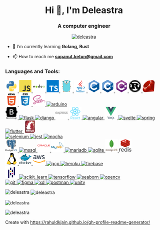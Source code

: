 <h1 align="center">Hi 👋, I'm Deleastra</h1>
<h3 align="center">A computer engineer</h3>

<p align="middle"> <a href="https://github.com/ryo-ma/github-profile-trophy"><img src="https://github-profile-trophy.vercel.app/?username=deleastra&theme=onedark&row=2&column=3" alt="deleastra" /></a> </p>

- 🌱 I’m currently learning **Golang, Rust**

- 📫 How to reach me **sopanut.keton@gmail.com**

<h3 align="left">Languages and Tools:</h3>
<p align="left">
  
  <a href="https://www.python.org" target="_blank" rel="noreferrer"> 
  <img src="https://raw.githubusercontent.com/devicons/devicon/master/icons/python/python-original.svg" alt="python" width="40" height="40"/> 
  </a>
  <a href="https://developer.mozilla.org/en-US/docs/Web/JavaScript" target="_blank" rel="noreferrer"> 
  <img src="https://raw.githubusercontent.com/devicons/devicon/master/icons/javascript/javascript-original.svg" alt="javascript" width="40" height="40"/> 
  </a>
  <a href="https://nodejs.org" target="_blank" rel="noreferrer">
	<img src="https://raw.githubusercontent.com/devicons/devicon/master/icons/nodejs/nodejs-original-wordmark.svg" alt="nodejs" width="40" height="40"/>
</a>
<a href="https://www.typescriptlang.org/" target="_blank" rel="noreferrer">
	<img src="https://raw.githubusercontent.com/devicons/devicon/master/icons/typescript/typescript-original.svg" alt="typescript" width="40" height="40"/>
</a>
  <a href="https://golang.org" target="_blank" rel="noreferrer">
	<img src="https://raw.githubusercontent.com/devicons/devicon/master/icons/go/go-original.svg" alt="go" width="40" height="40"/>
</a>
<a href="https://www.java.com" target="_blank" rel="noreferrer">
	<img src="https://raw.githubusercontent.com/devicons/devicon/master/icons/java/java-original.svg" alt="java" width="40" height="40"/>
</a>

  <a href="https://www.cprogramming.com/" target="_blank" rel="noreferrer"> 
  <img src="https://raw.githubusercontent.com/devicons/devicon/master/icons/c/c-original.svg" alt="c" width="40" height="40"/> 
  </a> 
  <a href="https://www.w3schools.com/cpp/" target="_blank" rel="noreferrer"> 
  <img src="https://raw.githubusercontent.com/devicons/devicon/master/icons/cplusplus/cplusplus-original.svg" alt="cplusplus" width="40" height="40"/> 
  </a> 
  <a href="https://www.w3schools.com/cs/" target="_blank" rel="noreferrer"> 
  <img src="https://raw.githubusercontent.com/devicons/devicon/master/icons/csharp/csharp-original.svg" alt="csharp" width="40" height="40"/> 
  </a>
  <a href="https://www.rust-lang.org" target="_blank" rel="noreferrer">
	<img src="https://raw.githubusercontent.com/devicons/devicon/master/icons/rust/rust-plain.svg" alt="rust" width="40" height="40"/>
</a>
  <a href="https://www.ruby-lang.org/en/" target="_blank" rel="noreferrer">
	<img src="https://raw.githubusercontent.com/devicons/devicon/master/icons/ruby/ruby-original.svg" alt="ruby" width="40" height="40"/>
</a>
  <a href="https://www.w3.org/html/" target="_blank" rel="noreferrer"> 
  <img src="https://raw.githubusercontent.com/devicons/devicon/master/icons/html5/html5-original-wordmark.svg" alt="html5" width="40" height="40"/> 
  </a>
  <a href="https://www.w3schools.com/css/" target="_blank" rel="noreferrer"> 
  <img src="https://raw.githubusercontent.com/devicons/devicon/master/icons/css3/css3-original-wordmark.svg" alt="css3" width="40" height="40"/> 
  </a>
  <a href="https://sass-lang.com" target="_blank" rel="noreferrer">
	<img src="https://raw.githubusercontent.com/devicons/devicon/master/icons/sass/sass-original.svg" alt="sass" width="40" height="40"/>
</a>
  <a href="https://www.arduino.cc/" target="_blank" rel="noreferrer"> 
  <img src="https://cdn.worldvectorlogo.com/logos/arduino-1.svg" alt="arduino" width="40" height="40"/> 
  </a>
  <br>
  <a href="https://getbootstrap.com" target="_blank" rel="noreferrer"> 
  <img src="https://raw.githubusercontent.com/devicons/devicon/master/icons/bootstrap/bootstrap-plain-wordmark.svg" alt="bootstrap" width="40" height="40"/> 
  </a> 
  <a href="https://flask.palletsprojects.com/" target="_blank" rel="noreferrer"> 
  <img src="https://www.vectorlogo.zone/logos/pocoo_flask/pocoo_flask-icon.svg" alt="flask" width="40" height="40"/> 
  </a>
  <a href="https://www.djangoproject.com/" target="_blank" rel="noreferrer"> 
  <img src="https://cdn.worldvectorlogo.com/logos/django.svg" alt="django" width="40" height="40"/> 
  </a>
  <a href="https://expressjs.com" target="_blank" rel="noreferrer"> 
  <img src="https://raw.githubusercontent.com/devicons/devicon/master/icons/express/express-original-wordmark.svg" alt="express" width="40" height="40"/> 
  </a>
  <a href="https://reactjs.org/" target="_blank" rel="noreferrer"> 
  <img src="https://raw.githubusercontent.com/devicons/devicon/master/icons/react/react-original-wordmark.svg" alt="react" width="40" height="40"/> 
  </a>
  <a href="https://angular.io" target="_blank" rel="noreferrer"> 
  <img src="https://angular.io/assets/images/logos/angular/angular.svg" alt="angular" width="40" height="40"/> 
  </a> 
  <a href="https://vuejs.org/" target="_blank" rel="noreferrer"> 
  <img src="https://raw.githubusercontent.com/devicons/devicon/master/icons/vuejs/vuejs-original-wordmark.svg" alt="vuejs" width="40" height="40"/> 
  </a>
  <a href="https://svelte.dev" target="_blank" rel="noreferrer">
	<img src="https://upload.wikimedia.org/wikipedia/commons/1/1b/Svelte_Logo.svg" alt="svelte" width="40" height="40"/>
</a>
  <a href="https://spring.io/" target="_blank" rel="noreferrer">
	<img src="https://www.vectorlogo.zone/logos/springio/springio-icon.svg" alt="spring" width="40" height="40"/>
</a>
  <a href="https://flutter.dev" target="_blank" rel="noreferrer">
	<img src="https://www.vectorlogo.zone/logos/flutterio/flutterio-icon.svg" alt="flutter" width="40" height="40"/>
  <a href="https://rubyonrails.org" target="_blank" rel="noreferrer">
	<img src="https://raw.githubusercontent.com/devicons/devicon/master/icons/rails/rails-original-wordmark.svg" alt="rails" width="40" height="40"/>
</a>
</a>
<br>
<a href="https://www.selenium.dev" target="_blank" rel="noreferrer">
	<img src="https://raw.githubusercontent.com/detain/svg-logos/780f25886640cef088af994181646db2f6b1a3f8/svg/selenium-logo.svg" alt="selenium" width="40" height="40"/>
</a>
<a href="https://jestjs.io" target="_blank" rel="noreferrer">
	<img src="https://www.vectorlogo.zone/logos/jestjsio/jestjsio-icon.svg" alt="jest" width="40" height="40"/>
</a>
<a href="https://mochajs.org" target="_blank" rel="noreferrer">
	<img src="https://www.vectorlogo.zone/logos/mochajs/mochajs-icon.svg" alt="mocha" width="40" height="40"/>
</a>
<br>
<a href="https://www.postgresql.org" target="_blank" rel="noreferrer">
	<img src="https://raw.githubusercontent.com/devicons/devicon/master/icons/postgresql/postgresql-original-wordmark.svg" alt="postgresql" width="40" height="40"/>
</a>
<a href="https://www.microsoft.com/en-us/sql-server" target="_blank" rel="noreferrer">
	<img src="https://www.svgrepo.com/show/303229/microsoft-sql-server-logo.svg" alt="mssql" width="40" height="40"/>
</a>
<a href="https://www.oracle.com/" target="_blank" rel="noreferrer">
	<img src="https://raw.githubusercontent.com/devicons/devicon/master/icons/oracle/oracle-original.svg" alt="oracle" width="40" height="40"/>
</a>
<a href="https://www.mysql.com/" target="_blank" rel="noreferrer">
	<img src="https://raw.githubusercontent.com/devicons/devicon/master/icons/mysql/mysql-original-wordmark.svg" alt="mysql" width="40" height="40"/>
</a>
<a href="https://mariadb.org/" target="_blank" rel="noreferrer">
	<img src="https://www.vectorlogo.zone/logos/mariadb/mariadb-icon.svg" alt="mariadb" width="40" height="40"/>
</a>
<a href="https://www.sqlite.org/" target="_blank" rel="noreferrer">
	<img src="https://www.vectorlogo.zone/logos/sqlite/sqlite-icon.svg" alt="sqlite" width="40" height="40"/>
</a>
<a href="https://www.mongodb.com/" target="_blank" rel="noreferrer">
	<img src="https://raw.githubusercontent.com/devicons/devicon/master/icons/mongodb/mongodb-original-wordmark.svg" alt="mongodb" width="40" height="40"/>
</a>
<a href="https://redis.io" target="_blank" rel="noreferrer">
	<img src="https://raw.githubusercontent.com/devicons/devicon/master/icons/redis/redis-original-wordmark.svg" alt="redis" width="40" height="40"/>
</a>
  <br>
  <a href="https://www.linux.org/" target="_blank" rel="noreferrer">
	<img src="https://raw.githubusercontent.com/devicons/devicon/master/icons/linux/linux-original.svg" alt="linux" width="40" height="40"/>
</a>

  <a href="https://www.docker.com/" target="_blank" rel="noreferrer"> 
  <img src="https://raw.githubusercontent.com/devicons/devicon/master/icons/docker/docker-original-wordmark.svg" alt="docker" width="40" height="40"/> 
  </a>
  <a href="https://aws.amazon.com" target="_blank" rel="noreferrer"> 
  <img src="https://raw.githubusercontent.com/devicons/devicon/master/icons/amazonwebservices/amazonwebservices-original-wordmark.svg" alt="aws" width="40" height="40"/>
  </a>
  <a href="https://cloud.google.com" target="_blank" rel="noreferrer">
	<img src="https://www.vectorlogo.zone/logos/google_cloud/google_cloud-icon.svg" alt="gcp" width="40" height="40"/>
</a>
<a href="https://heroku.com" target="_blank" rel="noreferrer">
	<img src="https://www.vectorlogo.zone/logos/heroku/heroku-icon.svg" alt="heroku" width="40" height="40"/>
</a>
   <a href="https://firebase.google.com/" target="_blank" rel="noreferrer"> <img src="https://www.vectorlogo.zone/logos/firebase/firebase-icon.svg" alt="firebase" width="40" height="40"/> 
   </a>

  <br>
  <a href="https://pandas.pydata.org/" target="_blank" rel="noreferrer">
	<img src="https://raw.githubusercontent.com/devicons/devicon/2ae2a900d2f041da66e950e4d48052658d850630/icons/pandas/pandas-original.svg" alt="pandas" width="40" height="40"/>
</a>
<a href="https://scikit-learn.org/" target="_blank" rel="noreferrer">
	<img src="https://upload.wikimedia.org/wikipedia/commons/0/05/Scikit_learn_logo_small.svg" alt="scikit_learn" width="40" height="40"/>
</a>
<a href="https://www.tensorflow.org" target="_blank" rel="noreferrer">
	<img src="https://www.vectorlogo.zone/logos/tensorflow/tensorflow-icon.svg" alt="tensorflow" width="40" height="40"/>
</a>
<a href="https://seaborn.pydata.org/" target="_blank" rel="noreferrer">
	<img src="https://seaborn.pydata.org/_images/logo-mark-lightbg.svg" alt="seaborn" width="40" height="40"/>
</a>
  <a href="https://opencv.org/" target="_blank" rel="noreferrer">
	<img src="https://www.vectorlogo.zone/logos/opencv/opencv-icon.svg" alt="opencv" width="40" height="40"/>
</a>
  <br>
  <a href="https://git-scm.com/" target="_blank" rel="noreferrer">
	<img src="https://www.vectorlogo.zone/logos/git-scm/git-scm-icon.svg" alt="git" width="40" height="40"/>
</a>
  <a href="https://www.figma.com/" target="_blank" rel="noreferrer"> 
  <img src="https://www.vectorlogo.zone/logos/figma/figma-icon.svg" alt="figma" width="40" height="40"/> 
  </a>
  <a href="https://www.adobe.com/products/xd.html" target="_blank" rel="noreferrer">
	<img src="https://cdn.worldvectorlogo.com/logos/adobe-xd.svg" alt="xd" width="40" height="40"/>
</a>
  <a href="https://postman.com" target="_blank" rel="noreferrer">
	<img src="https://www.vectorlogo.zone/logos/getpostman/getpostman-icon.svg" alt="postman" width="40" height="40"/>
</a>
<a href="https://unity.com/" target="_blank" rel="noreferrer">
	<img src="https://www.vectorlogo.zone/logos/unity3d/unity3d-icon.svg" alt="unity" width="40" height="40"/>
</a>
  </p>

<p><img align="left" src="https://github-readme-stats.vercel.app/api/top-langs?username=deleastra&show_icons=true&locale=en&layout=compact" alt="deleastra" /></p>

<p>&nbsp;<img align="center" src="https://github-readme-stats.vercel.app/api?username=deleastra&show_icons=true&locale=en" alt="deleastra" /></p>

<p><img align="center" src="https://github-readme-streak-stats.herokuapp.com/?user=deleastra&" alt="deleastra" /></p>

<p align="left"> <img src="https://komarev.com/ghpvc/?username=deleastra&label=Profile%20views&color=0e75b6&style=flat" alt="deleastra" /> </p>

Create with https://rahuldkjain.github.io/gh-profile-readme-generator/
